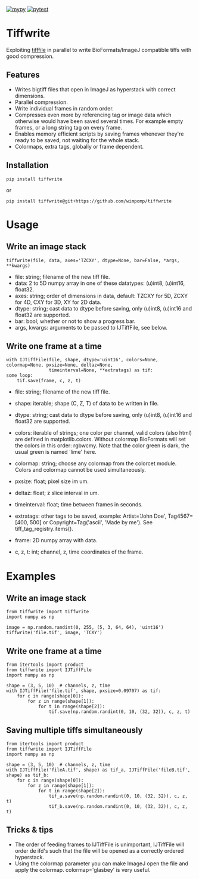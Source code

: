 [![mypy](https://github.com/wimpomp/tiffwrite/actions/workflows/mypy.yml/badge.svg)](https://github.com/wimpomp/tiffwrite/actions/workflows/mypy.yml)
[![pytest](https://github.com/wimpomp/tiffwrite/actions/workflows/pytest.yml/badge.svg)](https://github.com/wimpomp/tiffwrite/actions/workflows/pytest.yml)

# Tiffwrite
Exploiting [tifffile](https://pypi.org/project/tifffile/) in parallel to write BioFormats/ImageJ compatible tiffs with
good compression.

## Features
- Writes bigtiff files that open in ImageJ as hyperstack with correct dimensions.
- Parallel compression.
- Write individual frames in random order.
- Compresses even more by referencing tag or image data which otherwise would have been saved several times.
For example empty frames, or a long string tag on every frame.
- Enables memory efficient scripts by saving frames whenever they're ready to be saved, not waiting for the whole stack.
- Colormaps, extra tags, globally or frame dependent.

## Installation
    pip install tiffwrite
or

    pip install tiffwrite@git+https://github.com/wimpomp/tiffwrite

# Usage
## Write an image stack
    tiffwrite(file, data, axes='TZCXY', dtype=None, bar=False, *args, **kwargs)

- file:         string; filename of the new tiff file.
- data:         2 to 5D numpy array in one of these datatypes: (u)int8, (u)int16, float32.
- axes:         string; order of dimensions in data, default: TZCXY for 5D, ZCXY for 4D, CXY for 3D, XY for 2D data.
- dtype:        string; cast data to dtype before saving, only (u)int8, (u)int16 and float32 are supported.
- bar:          bool; whether or not to show a progress bar.
- args, kwargs: arguments to be passed to IJTiffFile, see below.


## Write one frame at a time
    with IJTiffFile(file, shape, dtype='uint16', colors=None, colormap=None, pxsize=None, deltaz=None,
                    timeinterval=None, **extratags) as tif:
    some loop:
        tif.save(frame, c, z, t)

- file:         string; filename of the new tiff file.
- shape:        iterable; shape (C, Z, T) of data to be written in file.
- dtype:        string; cast data to dtype before saving, only (u)int8, (u)int16 and float32 are supported.
- colors:       iterable of strings; one color per channel, valid colors (also html) are defined in matplotlib.colors.
                    Without colormap BioFormats will set the colors in this order: rgbwcmy.
                    Note that the color green is dark, the usual green is named 'lime' here.
- colormap:     string; choose any colormap from the colorcet module. Colors and colormap cannot be used simultaneously.
- pxsize:       float; pixel size im um.
- deltaz:       float; z slice interval in um.
- timeinterval: float; time between frames in seconds.
- extratags:    other tags to be saved, example: Artist='John Doe', Tag4567=[400, 500] or
                    Copyright=Tag('ascii', 'Made by me'). See tiff_tag_registry.items().

- frame:        2D numpy array with data.
- c, z, t:      int; channel, z, time coordinates of the frame.

    
# Examples
## Write an image stack
    from tiffwrite import tiffwrite
    import numpy as np

    image = np.random.randint(0, 255, (5, 3, 64, 64), 'uint16')
    tiffwrite('file.tif', image, 'TCXY')

## Write one frame at a time
    from itertools import product
    from tiffwrite import IJTiffFile
    import numpy as np

    shape = (3, 5, 10)  # channels, z, time
    with IJTiffFile('file.tif', shape, pxsize=0.09707) as tif:
        for c in range(shape[0]):
            for z in range(shape[1]):
                for t in range(shape[2]):
                    tif.save(np.random.randint(0, 10, (32, 32)), c, z, t)

## Saving multiple tiffs simultaneously
    from itertools import product
    from tiffwrite import IJTiffFile
    import numpy as np
    
    shape = (3, 5, 10)  # channels, z, time
    with IJTiffFile('fileA.tif', shape) as tif_a, IJTiffFile('fileB.tif', shape) as tif_b:
        for c in range(shape[0]):
            for z in range(shape[1]):
                for t in range(shape[2]):
                    tif_a.save(np.random.randint(0, 10, (32, 32)), c, z, t)
                    tif_b.save(np.random.randint(0, 10, (32, 32)), c, z, t)

## Tricks & tips
- The order of feeding frames to IJTiffFile is unimportant, IJTiffFile will order de ifd's such that the file will
be opened as a correctly ordered hyperstack.
- Using the colormap parameter you can make ImageJ open the file and apply the colormap. colormap='glasbey' is very
useful.
